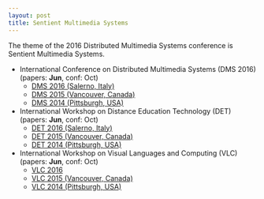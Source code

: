 ```yaml
---
layout: post
title: Sentient Multimedia Systems
---
```


The theme of the 2016 Distributed Multimedia Systems conference is Sentient Multimedia Systems.

*   International Conference on Distributed Multimedia Systems (DMS 2016) (papers: **Jun**, conf: Oct)
    *   [DMS 2016 (Salerno, Italy)](http://ksiresearchorg.ipage.com/seke/dms16.html)
    *   [DMS 2015 (Vancouver, Canada)](http://www.ksi.edu/seke/dms15.html)
    *   [DMS 2014 (Pittsburgh, USA)](http://www.ksi.edu/seke/dms14.html)
*   International Workshop on Distance Education Technology (DET) (papers: **Jun**, conf: Oct)
    *   [DET 2016 (Salerno, Italy)](http://ksiresearchorg.ipage.com/seke/det16cfp.html)
    *   [DET 2015 (Vancouver, Canada)](http://www.ksi.edu/seke/det15cfp.html)
    *   [DET 2014 (Pittsburgh, USA)](http://www.ksi.edu/seke/det14cfp.html)
*   International Workshop on Visual Languages and Computing (VLC) (papers: **Jun**, conf: Oct)
    *   [VLC 2016](http://ksiresearchorg.ipage.com/seke/vlc16cfp.html)
    *   [VLC 2015 (Vancouver, Canada)](http://www.ksi.edu/seke/vlc15cfp.html)
    *   [VLC 2014 (Pittsburgh, USA)](http://www.ksi.edu/seke/vlc14cfp.html)
   
